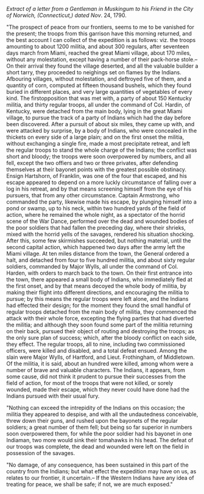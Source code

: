 *Extract of a letter from a Gentleman in Muskingum
                        to his Friend in the City of Norwich, (Connecticut,)
                        dated Nov*. 24, 1790."The prospect of peace from our frontiers, seems to me to be vanished for
                    the present; the troops from this garrison have this morning returned, and the best account I can collect of the
                    expedition is as follows: viz. the troops amounting to
                    about 1200 militia, and about 300 regulars, after seventeen days march from
                    Miami, reached the great Miami village, about 170 miles, without any molestation, except having a number of their pack-horse
                    stole.–On their arrival they found the village deserted, and all the
                        valuable builder a short tarry, they proceeded to neighings set on flames by the Indians. Afbouring
                    villages, without molestation, and deftroyed five of them, and a
                    quantity of corn, computed at fifteen thousand bushels, which
                    they found buried in different places, and very large quantities of
                    vegetables of every kind. The firstopposition that was met with, a party of about 150 Kentucky militia,
                    and thirty regular troops, all under the command of Col. Hardin, of Kentucky, were detached from the main body, lying in the great
                    Miami village, to pursue the track of a party of Indians which had the day
                    before been discovered. After a pursuit of about six miles, they came
                    up with, and were attacked by surprise, by a body of Indians, who were
                        concealed in the thickets on every side of a large
                    plain; and on the first onset the militia, without exchanging a single
                    fire, made a most precipitate retreat, and left the regular troops to stand
                    the whole charge of the Indians; the conflict was short and bloody;
                    the troops were soon overpowered by numbers, and all fell,
                    except the two offiers and two or three privates, after
                    defending themselves at their bayonet points with the greatest possible obstinacy. Ensign Hartshorn, of Franklin, was one of the
                    four that escaped, and his escape appeared to depend on a more luckly
                    circumstance of falling over a log in his retreat, and by that means
                    screening himself from the eye of his pursuers, that from any other
                    circumstance. Captain Armstrong, who commanded the party, likewise
                    made his escape, by plunging himself into a pond or swamp, up to
                    his neck, within two hundred yards of the field of action, where he remained the whole night, as a spectator of the horrid scene of the War Dance, performed over the dead and wounded bodies of
                    the poor soldiers that had fallen the preceding day, where their shrieks,
                    mixed with the horrid yells of the savages, rendered his
                    situation shocking. After this, some few skirmishes succeeded, but nothing
                    material, until the second capital action, which happened two days
                    after the army left the Miami village. At ten miles distance from the town,
                    the General ordered a halt, and detached from four to five
                    hundred militia, and about sixty regular soldiers, commanded by Major
                    Wylls, all under the command of Col. Harden, with orders to
                    march back to the town. On their first entrance into the town, there
                    appeared a small body of Indians, who immediately fled at the first onset,
                    and by that means decoyed the whole body of militia, by making their
                    flight into different directions, and encouraging the militia to pursue; by
                    this means the regular troops were left alone, and the Indians had effected their design; for the moment they found the small
                    handful of regular troops detached from the main body of
                    militia, they commenced the attack with their whole force,
                        excepting the flying parties that had diverted the militia; and although they soon found some part of the militia
                    returning on their back, pursued their object of routing and destroying the
                    troops; as the only sure plan of success; which, after the bloody conflict on
                    each side, they effect. The regular troops, all to nine, including two
                    commissioned officers, were killed and disabled, and a total defeat ensued. Among the slain were Major Wylls, of Hartford,
                    and Lieut. Frothingham, of Middletown. Of the militia, it is
                    said, about an hundred were killed, among whom were a number
                    of brave and valuable characters. The Indians, it appears, from some
                    cause, did not think it prudent to pursue their successes from
                    the field of action, for most of the troops that were not
                    killed, or sorely wounded, made their escape, which they never could
                    have done had the Indians pursued with their usual fury."Nothing can exceed the intrepidity of the Indians on this occasion; the
                    militia they appeared to despise, and with all the undautedness
                    conceivable, threw down their guns, and rushed upon the bayonets of
                    the regular soldiers; a great number of them fell; but being so far
                    superior in numbers soon overpowered them, for while the poor soldier
                    had his bayonet in one Indiaman, two more would sink their tomahawks in his
                    head. The defeat of our troops was complete, the dead and wounded were
                    left on the field in possession of the savages."No damage, of any consequence, has been sustained in this part of the
                    country from the Indians; but what effect the expedition may
                    have on us, as relates to our frontier, it uncertain.– If the
                    Western Indians have any idea of treating for peace, we shall be safe; if
                    not, we are much exposed."